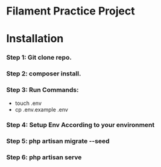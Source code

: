 # Filament Practice Project

# Installation

### Step 1: Git clone repo.

### Step 2: composer install.

### Step 3: Run Commands:

-   touch .env
-   cp .env.example .env

### Step 4: Setup Env According to your environment

### Step 5: php artisan migrate --seed

### Step 6: php artisan serve
